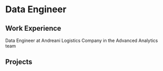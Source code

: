 # Data Engineer

## Work Experience
Data Engineer at Andreani Logistics Company in the Advanced Analytics team

## Projects

